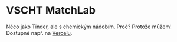 # VSCHT MatchLab
Něco jako Tinder, ale s chemickým nádobím. Proč? Protože můžem! Dostupné např. na [Vercelu](chemicky-tinder.vercel.app).
